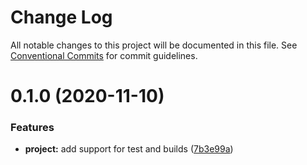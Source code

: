 # Change Log

All notable changes to this project will be documented in this file.
See [Conventional Commits](https://conventionalcommits.org) for commit guidelines.

# 0.1.0 (2020-11-10)


### Features

* **project:** add support for test and builds ([7b3e99a](https://github.com/carbon-design-system/ibm-cloud-cognitive/tree/master/packages/cli/commit/7b3e99ad75246bd03aa542563f8fdadca23a2f95))
